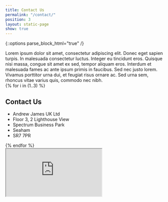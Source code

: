 ```yaml
---
title: Contact Us
permalink: "/contact/"
position: 3
layout: static-page
show: true
---
```


{::options parse_block_html="true" /}
<div class="col-lg-9">
  Lorem ipsum dolor sit amet, consectetur adipiscing elit. Donec eget sapien
  turpis. In malesuada consectetur luctus. Integer eu tincidunt eros. Quisque nisi
  massa, congue sit amet ex sed, tempor aliquam eros. Interdum et malesuada fames
  ac ante ipsum primis in faucibus. Sed nec justo lorem. Vivamus porttitor urna
  dui, et feugiat risus ornare ac. Sed urna sem, rhoncus vitae varius quis,
  commodo nec nibh.
</div>

<div class="row w-100" markdown="0">
  <div class="col">
    <div class="row justify-content-between w-100 m-0">
      {% for i in (1..3) %}
        <div class="col-lg">
          <h2>Contact Us</h2>
          <ul class="list-unstyled">
            <li>Andrew James UK Ltd</li>
            <li>Floor 3, 2 Lighthouse View</li>
            <li>Spectrum Business Park</li>
            <li>Seaham</li>
            <li>SR7 7PR</li>
          </ul>
        </div>
      {% endfor %}
    </div>
  </div>
</div>

<div class="embed-responsive embed-responsive-16by9">
  <iframe src="https://snazzymaps.com/embed/76983" class="embed-responsive-item"></iframe>
</div>
